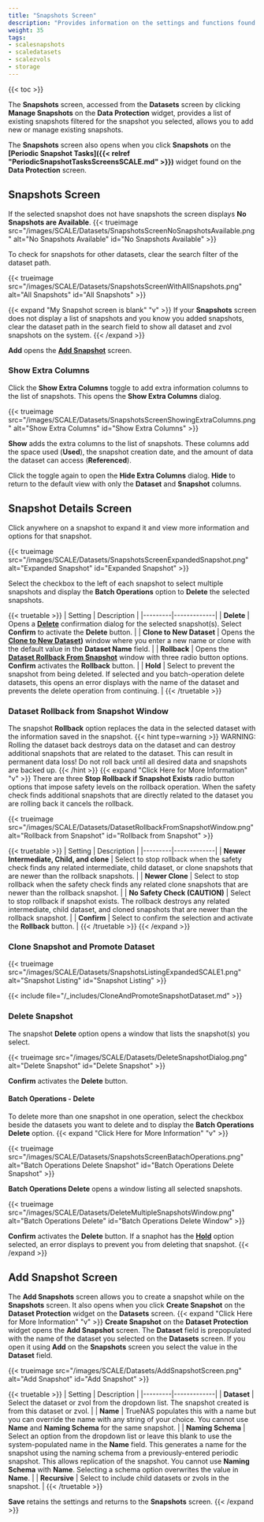 ```yaml
---
title: "Snapshots Screen"
description: "Provides information on the settings and functions found on the Snapshots screen."
weight: 35 
tags:
- scalesnapshots
- scaledatasets
- scalezvols
- storage
---
```


{{< toc >}}

The **Snapshots** screen, accessed from the **Datasets** screen by clicking **Manage Snapshots** on the **Data Protection** widget, provides a list of existing snapshots filtered for the snapshot you selected, allows you to add new or manage existing snapshots.

The **Snapshots** screen also opens when you click **Snapshots** on the **[Periodic Snapshot Tasks]({{< relref "PeriodicSnapshotTasksScreensSCALE.md" >}})** widget found on the **Data Protection** screen.

## Snapshots Screen

If the selected snapshot does not have snapshots the screen displays **No Snapshots are Available**.
{{< trueimage src="/images/SCALE/Datasets/SnapshotsScreenNoSnapshotsAvailable.png" alt="No Snapshots Available" id="No Snapshots Available" >}}

To check for snapshots for other datasets, clear the search filter of the dataset path.

{{< trueimage src="/images/SCALE/Datasets/SnapshotsScreenWithAllSnapshots.png" alt="All Snapshots" id="All Snapshots" >}}

{{< expand "My Snapshot screen is blank" "v" >}}
If your **Snapshots** screen does not display a list of snapshots and you know you added snapshots, clear the dataset path in the search field to show all dataset and zvol snapshots on the system.
{{< /expand >}}

**Add** opens the **[Add Snapshot](#add-snapshot-screen)** screen.

### Show Extra Columns

Click the **Show Extra Columns** toggle to add extra information columns to the list of snapshots. This opens the **Show Extra Columns** dialog.

{{< trueimage src="/images/SCALE/Datasets/SnapshotsScreenShowingExtraColumns.png" alt="Show Extra Columns" id="Show Extra Columns" >}}

**Show** adds the extra columns to the list of snapshots. These columns add the space used (**Used**), the snapshot creation date, and the amount of data the dataset can access (**Referenced**).

Click the toggle again to open the **Hide Extra Columns** dialog. **Hide** to return to the default view with only the **Dataset** and **Snapshot** columns.

## Snapshot Details Screen
Click anywhere on a snapshot to expand it and view more information and options for that snapshot.

{{< trueimage src="/images/SCALE/Datasets/SnapshotsScreenExpandedSnapshot.png" alt="Expanded Snapshot" id="Expanded Snapshot" >}}

Select the checkbox to the left of each snapshot to select multiple snapshots and display the **Batch Operations** option to **Delete** the selected snapshots.

{{< truetable >}}
| Setting | Description |
|---------|-------------|
| **Delete** | Opens a **[Delete](#delete-snapshot)** confirmation dialog for the selected snapshot(s). Select **Confirm** to activate the **Delete** button. |
| **Clone to New Dataset** | Opens the **[Clone to New Dataset](#clone-snapshot))** window where you enter a new name or clone with the default value in the **Dataset Name** field. |
| **Rollback** | Opens the **[Dataset Rollback From Snapshot](#dataset-rollback-from-snapshot-dialog)** window with three radio button options. **Confirm** activates the **Rollback** button. |
| **Hold** | Select to prevent the snapshot from being deleted. If selected and you batch-operation delete datasets, this opens an error displays with the name of the dataset and prevents the delete operation from continuing. |
{{< /truetable >}}

### Dataset Rollback from Snapshot Window
The snapshot **Rollback** option replaces the data in the selected dataset with the information saved in the snapshot.
{{< hint type=warning >}}
WARNING: Rolling the dataset back destroys data on the dataset and can destroy additional snapshots that are related to the dataset.
This can result in permanent data loss!
Do not roll back until all desired data and snapshots are backed up.
{{< /hint >}}
{{< expand "Click Here for More Information" "v" >}}
There are three **Stop Rollback if Snapshot Exists** radio button options that impose safety levels on the rollback operation.
When the safety check finds additional snapshots that are directly related to the dataset you are rolling back it cancels the rollback.

{{< trueimage src="/images/SCALE/Datasets/DatasetRollbackFromSnapshotWindow.png" alt="Rollback from Snapshot" id="Rollback from Snapshot" >}}

{{< truetable >}}
| Setting | Description |
|---------|-------------|
| **Newer Intermediate, Child, and clone** | Select to stop rollback when the safety check finds any related intermediate, child dataset, or clone snapshots that are newer than the rollback snapshots. |
| **Newer Clone** | Select to stop rollback when the safety check finds any related clone snapshots that are newer than the rollback snapshot. |
| **No Safety Check (CAUTION)** | Select to stop rollback if snapshot exists. The rollback destroys any related intermediate, child dataset, and cloned snapshots that are newer than the rollback snapshot.  |
| **Confirm** | Select to confirm the selection and activate the **Rollback** button. |
{{< /truetable >}}
{{< /expand >}}

### Clone Snapshot and Promote Dataset

{{< trueimage src="/images/SCALE/Datasets/SnapshotsListingExpandedSCALE1.png" alt="Snapshot Listing" id="Snapshot Listing" >}}

{{< include file="/_includes/CloneAndPromoteSnapshotDataset.md" >}}

### Delete Snapshot
The snapshot **Delete** option opens a window that lists the snapshot(s) you select.

{{< trueimage src="/images/SCALE/Datasets/DeleteSnapshotDialog.png" alt="Delete Snapshot" id="Delete Snapshot" >}}

**Confirm** activates the **Delete** button.

#### Batch Operations - Delete
To delete more than one snapshot in one operation, select the checkbox beside the datasets you want to delete and to display the **Batch Operations Delete** option.
{{< expand "Click Here for More Information" "v" >}}

{{< trueimage src="/images/SCALE/Datasets/SnapshotsScreenBatachOperations.png" alt="Batch Operations Delete Snapshot" id="Batch Operations Delete Snapshot" >}}

**Batch Operations Delete** opens a window listing all selected snapshots.

{{< trueimage src="/images/SCALE/Datasets/DeleteMultipleSnapshotsWindow.png" alt="Batch Operations Delete" id="Batch Operations Delete Window" >}}

**Confirm** activates the **Delete** button. If a snaphot has the **[Hold](#snapshot-details-screen)** option selected, an error displays to prevent you from deleting that snapshot.
{{< /expand >}}
## Add Snapshot Screen

The **Add Snapshots** screen allows you to create a snapshot while on the **Snapshots** screen. It also opens when you click **Create Snapshot** on the **Dataset Protection** widget on the **Datasets** screen.
{{< expand "Click Here for More Information" "v" >}}
**Create Snapshot** on the **Dataset Protection** widget opens the **Add Snapshot** screen. The **Dataset** field is prepopulated with the name of the dataset you selected on the **Datasets** screen. If you open it using **Add** on the **Snapshots** screen you select the value in the **Dataset** field.

{{< trueimage src="/images/SCALE/Datasets/AddSnapshotScreen.png" alt="Add Snapshot" id="Add Snapshot" >}}

{{< truetable >}}
| Setting | Description |
|---------|-------------|
| **Dataset** | Select the dataset or zvol from the dropdown list. The snapshot created is from this dataset or zvol. |
| **Name** | TrueNAS populates this with a name but you can override the name with any string of your choice. You cannot use **Name** and **Naming Schema** for the same snapshot. |
| **Naming Schema** | Select an option from the dropdown list or leave this blank to use the system-populated name in the **Name** field. This generates a name for the snapshot using the naming schema from a previously-entered periodic snapshot. This allows replication of the snapshot. You cannot use **Naming Schema** with **Name**. Selecting a schema option overwrites the value in **Name**. |
| **Recursive** | Select to include child datasets or zvols in the snapshot. |
{{< /truetable >}}

**Save** retains the settings and returns to the **Snapshots** screen.
{{< /expand >}}
